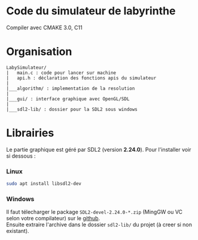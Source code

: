 # Code du simulateur de labyrinthe

Compiler avec CMAKE 3.0, C11

# Organisation
```
LabySimulateur/
|   main.c : code pour lancer sur machine
|   api.h : déclaration des fonctions apis du simulateur
|
|___algorithm/ : implementation de la resolution
|
|___gui/ : interface graphique avec OpenGL/SDL
|
|___sdl2-lib/ : dossier pour la SDL2 sous windows

```

# Librairies

Le partie graphique est géré par SDL2 (version **2.24.0**). Pour l'installer voir si dessous :

### Linux

```bash
sudo apt install libsdl2-dev
```

### Windows

Il faut télecharger le package `SDL2-devel-2.24.0-*.zip` (MingGW ou VC selon votre compilateur) sur le [github](https://github.com/libsdl-org/SDL/releases/tag/release-2.24.0). \
Ensuite extraire l'archive dans le dossier `sdl2-lib/` du projet (à creer si non existant).

